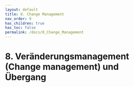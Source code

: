 ```yaml
---
layout: default
title: 8. Change Management
nav_order: 9
has_children: true
has_toc: false
permalink: /docs/8_Change_Management
---
```


# 8. Veränderungsmanagement (Change management) und Übergang
